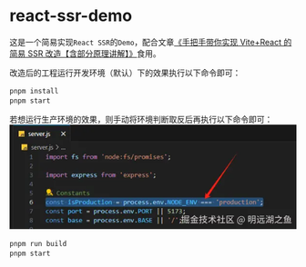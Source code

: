 # react-ssr-demo

这是一个简易实现`React SSR`的`Demo`，配合文章[《手把手带你实现 Vite+React 的简易 SSR 改造【含部分原理讲解】》](https://juejin.cn/post/7481124518151290915)食用。

改造后的工程运行开发环境（默认）下的效果执行以下命令即可：

```bash
pnpm install
pnpm start
```

若想运行生产环境的效果，则手动将环境判断取反后再执行以下命令即可：
![image.png](./md_images/1.png)

```bash
pnpm run build
pnpm start
```
